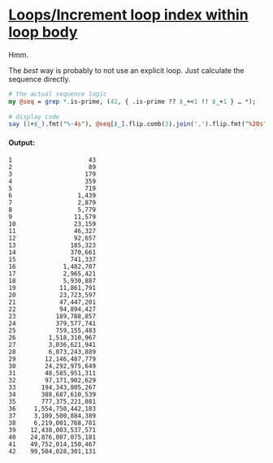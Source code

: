 [1]: https://rosettacode.org/wiki/Loops/Increment_loop_index_within_loop_body

# [Loops/Increment loop index within loop body][1]

Hmm.



The *best* way is probably to not use an explicit loop. Just calculate the sequence directly.

```perl
# the actual sequence logic
my @seq = grep *.is-prime, (42, { .is-prime ?? $_+<1 !! $_+1 } … *);
 
# display code
say (1+$_).fmt("%-4s"), @seq[$_].flip.comb(3).join(',').flip.fmt("%20s") for ^42;
```

#### Output:
```
1                     43
2                     89
3                    179
4                    359
5                    719
6                  1,439
7                  2,879
8                  5,779
9                 11,579
10                23,159
11                46,327
12                92,657
13               185,323
14               370,661
15               741,337
16             1,482,707
17             2,965,421
18             5,930,887
19            11,861,791
20            23,723,597
21            47,447,201
22            94,894,427
23           189,788,857
24           379,577,741
25           759,155,483
26         1,518,310,967
27         3,036,621,941
28         6,073,243,889
29        12,146,487,779
30        24,292,975,649
31        48,585,951,311
32        97,171,902,629
33       194,343,805,267
34       388,687,610,539
35       777,375,221,081
36     1,554,750,442,183
37     3,109,500,884,389
38     6,219,001,768,781
39    12,438,003,537,571
40    24,876,007,075,181
41    49,752,014,150,467
42    99,504,028,301,131
```